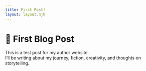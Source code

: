 ```yaml
---
title: First Post!
layout: layout.njk
---
```


# 📝 First Blog Post

This is a test post for my author website.  
I’ll be writing about my journey, fiction, creativity, and thoughts on storytelling.
